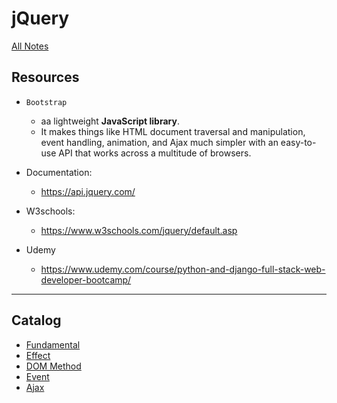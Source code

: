 # jQuery

[All Notes](../../index.md)

## Resources

- `Bootstrap`

  - aa lightweight **JavaScript library**.
  - It makes things like HTML document traversal and manipulation, event handling, animation, and Ajax much simpler with an easy-to-use API that works across a multitude of browsers.

- Documentation:

  - https://api.jquery.com/

- W3schools:

  - https://www.w3schools.com/jquery/default.asp

- Udemy
  - https://www.udemy.com/course/python-and-django-full-stack-web-developer-bootcamp/

---

## Catalog

- [Fundamental](./fundamental.md)
- [Effect](./effect.md)
- [DOM Method](./dom_method.md)
- [Event](./event.md)
- [Ajax](./ajax.md)
